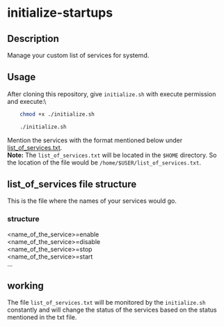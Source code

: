 # initialize-startups

## Description

Manage your custom list of services for systemd.

## Usage

After cloning this repository, give `initialize.sh` with execute permission and execute:\

```bash
    chmod +x ./initialize.sh
```

```bash
    ./initialize.sh
```

Mention the services with the format mentioned below under  [list_of_services.txt](#list_of_services-file-structure).\
**Note:** The `list_of_services.txt` will be located in the `$HOME` directory. So the location of the file would be `/home/$USER/list_of_services.txt`.

## list_of_services file structure

This is the file where the names of your services would go.

### structure

<name_of_the_service>=enable\
<name_of_the_service>=disable\
<name_of_the_service>=stop\
<name_of_the_service>=start\
...

## working

The file `list_of_services.txt` will be monitored by the `initialize.sh` constantly and will change the status of the services based on the status mentioned in the txt file.
